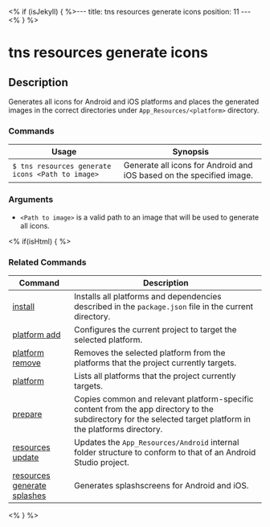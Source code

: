 <% if (isJekyll) { %>---
title: tns resources generate icons
position: 11
---<% } %>

# tns resources generate icons

## Description

Generates all icons for Android and iOS platforms and places the generated images in the correct directories under `App_Resources/<platform>` directory.

### Commands

Usage | Synopsis
------|-------
`$ tns resources generate icons <Path to image>` | Generate all icons for Android and iOS based on the specified image.

### Arguments

* `<Path to image>` is a valid path to an image that will be used to generate all icons.

<% if(isHtml) { %>

### Related Commands

Command | Description
----------|----------
[install](../install.html) | Installs all platforms and dependencies described in the `package.json` file in the current directory.
[platform add](../platform-add.html) | Configures the current project to target the selected platform.
[platform remove](../platform-remove.html) | Removes the selected platform from the platforms that the project currently targets.
[platform](../platform.html) | Lists all platforms that the project currently targets.
[prepare](../prepare.html) | Copies common and relevant platform-specific content from the app directory to the subdirectory for the selected target platform in the platforms directory.
[resources update](resources-update.md) | Updates the `App_Resources/Android` internal folder structure to conform to that of an Android Studio project.
[resources generate splashes](resources-generate-splashes.md) | Generates splashscreens for Android and iOS.
<% } %>
